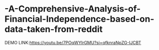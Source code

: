 # -A-Comprehensive-Analysis-of-Financial-Independence-based-on-data-taken-from-reddit

DEMO LINK:https://youtu.be/7POqWYIrGMU?si=qfknraNpZG-IJCBT
